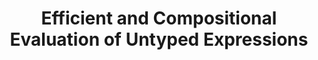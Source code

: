 ---
title: Efficient and Compositional Evaluation of Untyped Expressions
paper-url: http://www.cse.chalmers.se/~emax/documents/axelsson2014efficient.pdf
authors:
- Emil Axelsson
type: paper
tags:
- compilers
doHaskell-type: light research paper
dohaskell-year: 2014
---
